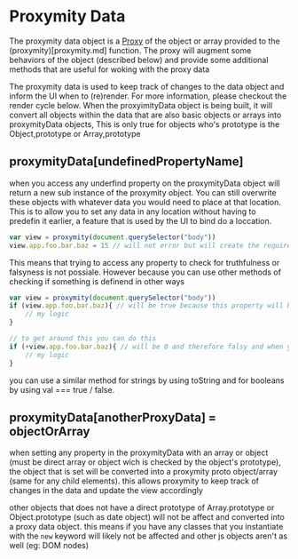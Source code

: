 # Proxymity Data
The proxymity data object is a [Proxy](https://developer.mozilla.org/en-US/docs/Web/JavaScript/Reference/Global_Objects/Proxy) of the object or array provided to the (proxymity)[proxymity.md] function. The proxy will augment some behaviors of the object (described below) and provide some additional methods that are useful for woking with the proxy data

The proxymity data is used to keep track of changes to the data object and inform the UI when to (re)render. For more information, please checkout the render cycle below. When the proxyimityData object is being built, it will convert all objects within the data that are also basic objects or arrays into proxymityData objects, This is only true for objects who's prototype is the Object,prototype or Array,prototype

## proxymityData[undefinedPropertyName]
when you access any underfind property on the proxymityData object will return a new sub instance of the proxymity object. You can still overwrite these objects with whatever data you would need to place at that location. This is to allow you to set any data in any location without having to predefin it earlier, a feature that is used by the UI to bind do a loccation.

```javascript
var view = proxymity(document.querySelector("body"))
view.app.foo.bar.baz = 15 // will not error but will create the required nested objects
```

This means that trying to access any property to check for truthfulness or falsyness is not possiale. However because you can use other methods of checking if something is definend in other ways
```javascript
var view = proxymity(document.querySelector("body"))
if (view.app.foo.bar.baz){ // will be true because this property will be initialized on access to a proxy object
	// my logic
}

// to get around this you can do this
if (+view.app.foo.bar.baz){ // will be 0 and therefore falsy and when you actually recieve data it will be whatever that data is. this may also result in NaN which is also falsy
	// my logic
}
```

you can use a similar  method for strings by using toString and for booleans by using val === true / false. 

## proxymityData[anotherProxyData]  = objectOrArray

when setting any property in the proxymityData with an array or object (must be direct array or object wich is checked by the object's prototype), the object that is set will be converted into a proxymity proto object/array (same for any child elements). this allows proxymity to keep track of changes in the data and update the view accordingly

other objects that does not have a direct prototype of Array.prototype or Object.prototype (such as date object) will not be affect and converted into a proxy data object. this means if you have any classes that you instantiate with the `new` keyword will likely not be affected and other js objects aren't as well (eg: DOM nodes)

